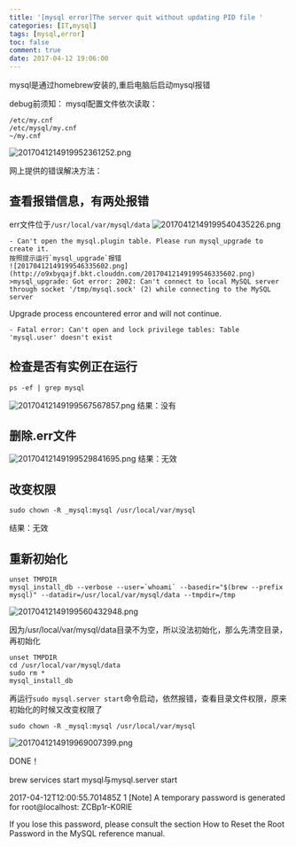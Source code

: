 ```yaml
---
title: '[mysql error]The server quit without updating PID file '
categories: [IT,mysql]
tags: [mysql,error]
toc: false
comment: true
date: 2017-04-12 19:06:00
---
```




mysql是通过homebrew安装的,重启电脑后启动mysql报错


<!--more-->

debug前须知：
mysql配置文件依次读取：
```
/etc/my.cnf
/etc/mysql/my.cnf
~/my.cnf
```


![2017041214919952361252.png](http://o9xbyqajf.bkt.clouddn.com/2017041214919952361252.png)

网上提供的错误解决方法：

## 查看报错信息，有两处报错
err文件位于`/usr/local/var/mysql/data`
![20170412149199540435226.png](http://o9xbyqajf.bkt.clouddn.com/20170412149199540435226.png)

    - Can't open the mysql.plugin table. Please run mysql_upgrade to create it.
    按照提示运行`mysql_upgrade`报错
    ![20170412149199546335602.png](http://o9xbyqajf.bkt.clouddn.com/20170412149199546335602.png)
    >mysql_upgrade: Got error: 2002: Can't connect to local MySQL server through socket '/tmp/mysql.sock' (2) while connecting to the MySQL server
Upgrade process encountered error and will not continue.
    
    - Fatal error: Can't open and lock privilege tables: Table 'mysql.user' doesn't exist

## 检查是否有实例正在运行
```
ps -ef | grep mysql
```
![20170412149199567567857.png](http://o9xbyqajf.bkt.clouddn.com/20170412149199567567857.png)
结果：没有

## 删除.err文件
![20170412149199529841695.png](http://o9xbyqajf.bkt.clouddn.com/20170412149199529841695.png)
结果：无效

## 改变权限
```
sudo chown -R _mysql:mysql /usr/local/var/mysql
```
结果：无效

## 重新初始化
```
unset TMPDIR
mysql_install_db --verbose --user=`whoami` --basedir="$(brew --prefix mysql)" --datadir=/usr/local/var/mysql/data --tmpdir=/tmp
```
![20170412149199560432948.png](http://o9xbyqajf.bkt.clouddn.com/20170412149199560432948.png)

因为/usr/local/var/mysql/data目录不为空，所以没法初始化，那么先清空目录，再初始化

```
unset TMPDIR
cd /usr/local/var/mysql/data
sudo rm *
mysql_install_db
```
再运行`sudo mysql.server start`命令启动，依然报错，查看目录文件权限，原来初始化的时候又改变权限了

```
sudo chown -R _mysql:mysql /usr/local/var/mysql
```
![2017041214919969007399.png](http://o9xbyqajf.bkt.clouddn.com/2017041214919969007399.png)

DONE！

 brew services start mysql与mysql.server start

2017-04-12T12:00:55.701485Z 1 [Note] A temporary password is generated for root@localhost: ZCBp1r-K0RlE

If you lose this password, please consult the section How to Reset the Root Password in the MySQL reference manual.